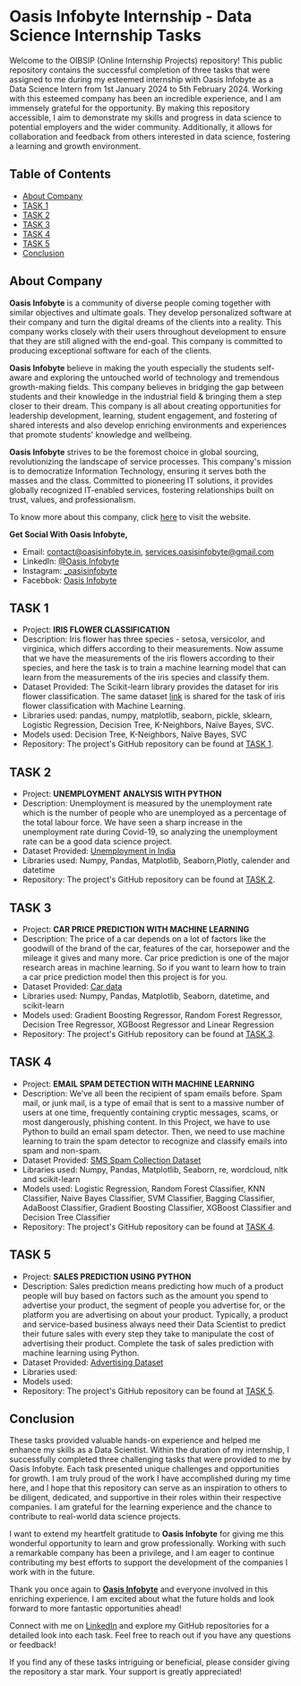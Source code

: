 # Oasis Infobyte Internship - Data Science Internship Tasks

Welcome to the OIBSIP (Online Internship Projects) repository! This public repository contains the successful completion of three tasks that were assigned to me during my esteemed internship with Oasis Infobyte as a Data Science Intern from 1st January 2024 to 5th February 2024. Working with this esteemed company has been an incredible experience, and I am immensely grateful for the opportunity. By making this repository accessible, I aim to demonstrate my skills and progress in data science to potential employers and the wider community. Additionally, it allows for collaboration and feedback from others interested in data science, fostering a learning and growth environment.

## Table of Contents

- [About Company](#about-company)
- [TASK 1](#task-1)
- [TASK 2](#task-2)
- [TASK 3](#task-3)
- [TASK 4](#task-4)
- [TASK 5](#task-5)
- [Conclusion](#conclusion)

## About Company

**Oasis Infobyte** is a community of diverse people coming together with similar objectives and ultimate goals. They develop personalized software at their company and turn the digital dreams of the clients into a reality. This company works closely with their users throughout development to ensure that they are still aligned with the end-goal. This company is committed to producing exceptional software for each of the clients.

**Oasis Infobyte** believe in making the youth especially the students self-aware and exploring the untouched world of technology and tremendous growth-making fields. This company believes in bridging the gap between students and their knowledge in the industrial field & bringing them a step closer to their dream. This company is all about creating opportunities for leadership development, learning, student engagement, and fostering of shared interests and also develop enriching environments and experiences that promote students' knowledge and wellbeing.

**Oasis Infobyte** strives to be the foremost choice in global sourcing, revolutionizing the landscape of service processes. This company's mission is to democratize Information Technology, ensuring it serves both the masses and the class. Committed to pioneering IT solutions, it provides globally recognized IT-enabled services, fostering relationships built on trust, values, and professionalism.

To know more about this company, click [here](https://oasisinfobyte.com/) to visit the website. 

**Get Social With Oasis Infobyte,** 
- Email: [contact@oasisinfobyte.in](mailto:contact@oasisinfobyte.in), [services.oasisinfobyte@gmail.com](mailto:services.oasisinfobyte@gmail.com)
- LinkedIn: [@Oasis Infobyte](https://www.linkedin.com/company/oasis-infobyte/mycompany/)
- Instagram: [_oasisinfobyte](https://www.instagram.com/oasisinfobyte/)
- Facebbok: [Oasis Infobyte](https://www.facebook.com/people/Oasis-Infobyte/100077689264614/?ref=page_internal)

## TASK 1

- Project: **IRIS FLOWER CLASSIFICATION**
- Description: Iris flower has three species - setosa, versicolor, and virginica, which differs according to their measurements. Now assume that we have the measurements of the iris flowers according to their species, and here the task is to train a machine learning model that can learn from the measurements of the iris species and classify them. 
- Dataset Provided: The Scikit-learn library provides the dataset for iris flower classification. The same dataset [link](https://www.kaggle.com/datasets/saurabh00007/iriscsv) is shared for the task of iris flower classification with Machine Learning.
- Libraries used: pandas, numpy, matplotlib, seaborn, pickle, sklearn, Logistic Regression, Decision Tree, K-Neighbors, Naïve Bayes, SVC.
- Models used: Decision Tree, K-Neighbors, Naïve Bayes, SVC
- Repository: The project's GitHub repository can be found at [TASK 1](https://github.com/BinduMadhuriK/OIBSIP/tree/main/TASK%201).

## TASK 2

- Project: **UNEMPLOYMENT ANALYSIS WITH PYTHON**
- Description: Unemployment is measured by the unemployment rate which is the number of people who are unemployed as a percentage of the total labour force. We have seen a sharp increase in the unemployment rate during Covid-19, so analyzing the unemployment rate can be a good data science project. 
- Dataset Provided: [Unemployment in India](https://www.kaggle.com/datasets/gokulrajkmv/unemployment-in-india)
- Libraries used: Numpy, Pandas, Matplotlib, Seaborn,Plotly, calender and datetime  
- Repository: The project's GitHub repository can be found at [TASK 2](https://github.com/BinduMadhuriK/OIBSIP/tree/main/TASK%202).

## TASK 3

- Project: **CAR PRICE PREDICTION WITH MACHINE LEARNING**
- Description: The price of a car depends on a lot of factors like the goodwill of the brand of the car, features of the car, horsepower and the mileage it gives and many more. Car price prediction is one of the major research areas in machine learning. So if you want to learn how to train a car price prediction model then this project is for you.
- Dataset Provided: [Car data](https://www.kaggle.com/datasets/vijayaadithyanvg/car-price-predictionused-cars)
- Libraries used: Numpy, Pandas, Matplotlib, Seaborn, datetime, and scikit-learn
- Models used: Gradient Boosting Regressor, Random Forest Regressor, Decision Tree Regressor, XGBoost Regressor and Linear Regression  
- Repository: The project's GitHub repository can be found at [TASK 3](https://github.com/BinduMadhuriK/OIBSIP/tree/main/TASK%203).
 
## TASK 4

- Project: **EMAIL SPAM DETECTION WITH MACHINE LEARNING**
- Description: We’ve all been the recipient of spam emails before. Spam mail, or junk mail, is a type of email that is sent to a massive number of users at one time, frequently containing cryptic messages, scams, or most dangerously, phishing content. In this Project, we have to use Python to build an email spam detector. Then, we need to use machine learning to train the spam detector to recognize and classify emails into spam and non-spam. 
- Dataset Provided: [SMS Spam Collection Dataset](https://www.kaggle.com/datasets/uciml/sms-spam-collection-dataset)
- Libraries used: Numpy, Pandas, Matplotlib, Seaborn, re, wordcloud, nltk and scikit-learn
- Models used: Logistic Regression, Random Forest Classifier, KNN Classifier, Naive Bayes Classifier, SVM Classifier, Bagging Classifier, AdaBoost Classifier, Gradient Boosting Classifier, XGBoost Classifier and Decision Tree Classifier   
- Repository: The project's GitHub repository can be found at [TASK 4](https://github.com/BinduMadhuriK/OIBSIP/tree/main/TASK%204).
 
## TASK 5

- Project: **SALES PREDICTION USING PYTHON**
- Description: Sales prediction means predicting how much of a product people will buy based on factors such as the amount you spend to advertise your product, the segment of people you advertise for, or the platform you are advertising on about your product. Typically, a product and service-based business always need their Data Scientist to predict their future sales with every step they take to manipulate the cost of advertising their product. Complete the task of sales prediction with machine learning using Python.
- Dataset Provided: [Advertising Dataset](https://www.kaggle.com/datasets/bumba5341/advertisingcsv)
- Libraries used: 
- Models used: 
- Repository: The project's GitHub repository can be found at [TASK 5](https://github.com/BinduMadhuriK/OIBSIP/tree/main/TASK%205).
  
## Conclusion

These tasks provided valuable hands-on experience and helped me enhance my skills as a Data Scientist. Within the duration of my internship, I successfully completed three challenging tasks that were provided to me by Oasis Infobyte. Each task presented unique challenges and opportunities for growth. I am truly proud of the work I have accomplished during my time here, and I hope that this repository can serve as an inspiration to others to be diligent, dedicated, and supportive in their roles within their respective companies. I am grateful for the learning experience and the chance to contribute to real-world data science projects. 

I want to extend my heartfelt gratitude to **Oasis Infobyte** for giving me this wonderful opportunity to learn and grow professionally. Working with such a remarkable company has been a privilege, and I am eager to continue contributing my best efforts to support the development of the companies I work with in the future. 

Thank you once again to [**Oasis Infobyte**](https://www.linkedin.com/company/oasis-infobyte/mycompany/) and everyone involved in this enriching experience. I am excited about what the future holds and look forward to more fantastic opportunities ahead!

Connect with me on [LinkedIn](https://www.linkedin.com/in/bindu-madhuri-kadiyala-79a55718a/) and explore my GitHub repositories for a detailed look into each task. Feel free to reach out if you have any questions or feedback!

If you find any of these tasks intriguing or beneficial, please consider giving the repository a star mark. Your support is greatly appreciated!
